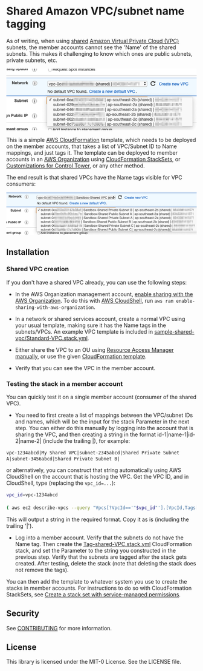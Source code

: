 # Shared Amazon VPC/subnet name tagging

As of writing, when using [shared](https://docs.aws.amazon.com/vpc/latest/userguide/vpc-sharing.html) [Amazon Virtual Private Cloud (VPC)](https://aws.amazon.com/vpc/) subnets, the member accounts cannot see the 'Name' of the shared subnets. This makes it challenging to know which ones are public subnets, private subnets, etc. 

![EC2LaunchBefore](images/ec2_launch_before.png)

This is a simple [AWS CloudFormation](https://aws.amazon.com/cloudformation/) template, which needs to be deployed on the member accounts, that takes a list of VPC/Subnet ID to Name mappings, and just tags it. The template can be deployed to member accounts in an [AWS Organization](https://aws.amazon.com/organizations/) using [CloudFormation StackSets](https://docs.aws.amazon.com/AWSCloudFormation/latest/UserGuide/what-is-cfnstacksets.html), or [Customizations for Control Tower](https://docs.aws.amazon.com/controltower/latest/userguide/customize-landing-zone.html), or any other method. 

The end result is that shared VPCs have the Name tags visible for VPC consumers:

![EC2LaunchAfter](images/ec2_launch_after.png)


## Installation

### Shared VPC creation

If you don't have a shared VPC already, you can use the following steps:

- In the AWS Organization management account, [enable sharing with the AWS Organization](https://docs.aws.amazon.com/ram/latest/userguide/getting-started-sharing.html). To do this with [AWS CloudShell](https://aws.amazon.com/cloudshell/), run `aws ram enable-sharing-with-aws-organization`.

- In a network or shared services account, create a normal VPC using your usual template, making sure it has the Name tags in the subnets/VPCs. An example VPC template is included in [sample-shared-vpc/Standard-VPC.stack.yml](sample-shared-vpc/Standard-VPC.stack.yml).

- Either share the VPC to an OU using [Resource Access Manager manually](https://docs.aws.amazon.com/vpc/latest/userguide/vpc-sharing.html), or use the given [CloudFormation template](sample-shared-vpc/Share-VPC.stack.yml). 

- Verify that you can see the VPC in the member account.


### Testing the stack in a member account

You can quickly test it on a single member account (consumer of the shared VPC).

- You need to first create a list of mappings between the VPC/subnet IDs and names, which will be the input for the stack Parameter in the next step. You can either do this manually by logging into the account that is sharing the VPC, and then creating a string in the format id-1|name-1|id-2|name-2| (include the trailing |), for example:

```
vpc-1234abcd|My Shared VPC|subnet-2345abcd|Shared Private Subnet A|subnet-3456abcd|Shared Private Subnet B|
```

or alternatively, you can construct that string automatically using AWS CloudShell on the account that is hosting the VPC. Get the VPC ID, and in CloudShell, type (replacing the `vpc_id=...`):

```bash
vpc_id=vpc-1234abcd

( aws ec2 describe-vpcs --query "Vpcs[?VpcId=='"$vpc_id"'].[VpcId,Tags[?Key=='Name'].Value]" --output text ; aws ec2 describe-subnets --query "Subnets[?VpcId=='"$vpc_id"'].[SubnetId,Tags[?Key=='Name'].Value]" --output text ) | tr '\n' '|'
```

This will output a string in the required format. Copy it as is (including the trailing '|').

- Log into a member account. Verify that the subnets do not have the Name tag. Then create the [Tag-shared-VPC.stack.yml](Tag-shared-VPC.stack.yml) CloudFormation stack, and set the Parameter to the string you constructed in the previous step. Verify that the subnets are tagged after the stack gets created. After testing, delete the stack (note that deleting the stack does not remove the tags). 

You can then add the template to whatever system you use to create the stacks in member accounts. For instructions to do so with CloudFormation StackSets, see [Create a stack set with service-managed permissions](https://docs.aws.amazon.com/AWSCloudFormation/latest/UserGuide/stacksets-getting-started-create.html#stacksets-orgs-associate-stackset-with-org).


## Security

See [CONTRIBUTING](CONTRIBUTING.md#security-issue-notifications) for more information.

## License

This library is licensed under the MIT-0 License. See the LICENSE file.
